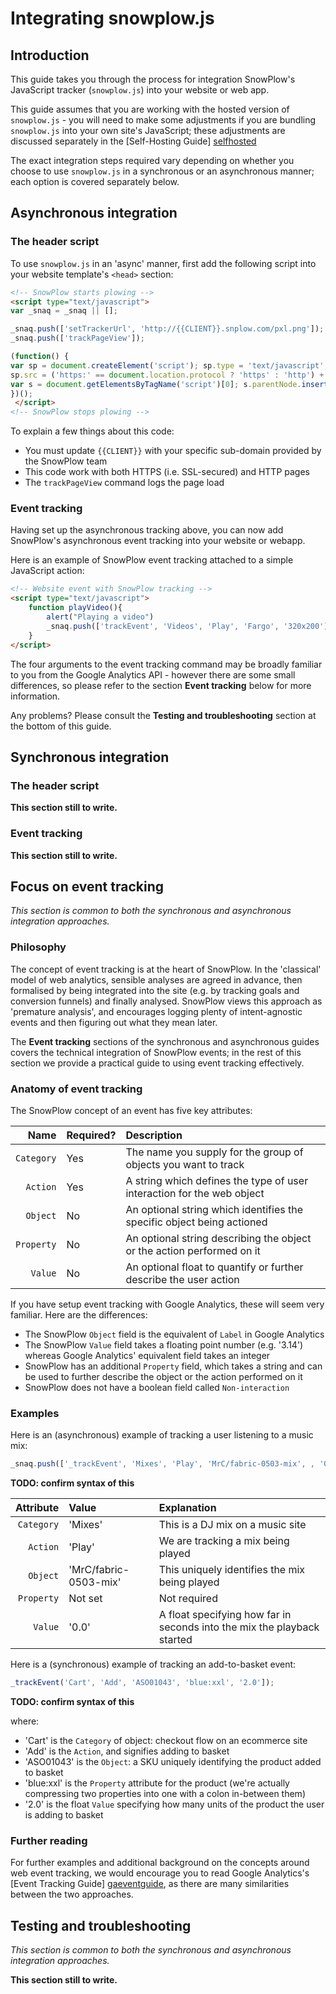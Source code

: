 # Integrating snowplow.js

## Introduction

This guide takes you through the process for integration SnowPlow's JavaScript tracker (`snowplow.js`) into your website or web app.

This guide assumes that you are working with the hosted version of `snowplow.js` - you will need to make some adjustments if you are bundling `snowplow.js` into your own site's JavaScript; these adjustments are discussed separately in the [Self-Hosting Guide] [selfhosted]

The exact integration steps required vary depending on whether you choose to use `snowplow.js` in a synchronous or an asynchronous manner; each option is covered separately below.

## Asynchronous integration

### The header script

To use `snowplow.js` in an 'async' manner, first add the following script into your website template's `<head>` section:

```html
<!-- SnowPlow starts plowing -->
<script type="text/javascript">
var _snaq = _snaq || [];

_snaq.push(['setTrackerUrl', 'http://{{CLIENT}}.snplow.com/pxl.png']);
_snaq.push(['trackPageView']);

(function() {
var sp = document.createElement('script'); sp.type = 'text/javascript'; sp.async = true; sp.defer = true;
sp.src = ('https:' == document.location.protocol ? 'https' : 'http') + '://js.snplow.com/sp.js';
var s = document.getElementsByTagName('script')[0]; s.parentNode.insertBefore(sp, s);
})();
 </script>
<!-- SnowPlow stops plowing -->
```

To explain a few things about this code:

* You must update `{{CLIENT}}` with your specific sub-domain provided by the SnowPlow team
* This code work with both HTTPS (i.e. SSL-secured) and HTTP pages
* The `trackPageView` command logs the page load 

### Event tracking

Having set up the asynchronous tracking above, you can now add SnowPlow's asynchronous event tracking into your website or webapp.

Here is an example of SnowPlow event tracking attached to a simple JavaScript action:

```html
<!-- Website event with SnowPlow tracking -->
<script type="text/javascript">
    function playVideo(){
        alert("Playing a video")
        _snaq.push(['trackEvent', 'Videos', 'Play', 'Fargo', '320x200'])
    }
</script>
```

The four arguments to the event tracking command may be broadly familiar to you from the Google Analytics API - however there are some small differences, so please refer to the section **Event tracking** below for more information.

Any problems? Please consult the **Testing and troubleshooting** section at the bottom of this guide.

## Synchronous integration

### The header script

**This section still to write.**

### Event tracking

**This section still to write.**

## Focus on event tracking

_This section is common to both the synchronous and asynchronous integration approaches._

### Philosophy

The concept of event tracking is at the heart of SnowPlow. In the 'classical' model of web analytics, sensible analyses are agreed in advance, then formalised by being integrated into the site (e.g. by tracking goals and conversion funnels) and finally analysed. SnowPlow views this approach as 'premature analysis', and encourages logging plenty of intent-agnostic events and then figuring out what they mean later.

The **Event tracking** sections of the synchronous and asynchronous guides covers the technical integration of SnowPlow events; in the rest of this section we provide a practical guide to using event tracking effectively.

### Anatomy of event tracking

The SnowPlow concept of an event has five key attributes:

| **Name**    | **Required?** | **Description**                                                                  |
|------------:|:--------------|:---------------------------------------------------------------------------------|
|  `Category` | Yes           | The name you supply for the group of objects you want to track                   |
|    `Action` | Yes           | A string which defines the type of user interaction for the web object           |
|    `Object` | No            | An optional string which identifies the specific object being actioned           |
|  `Property` | No            | An optional string describing the object or the action performed on it           |
|     `Value` | No            | An optional float to quantify or further describe the user action                |

If you have setup event tracking with Google Analytics, these will seem very familiar. Here are the differences:

* The SnowPlow `Object` field is the equivalent of `Label` in Google Analytics
* The SnowPlow `Value` field takes a floating point number (e.g. '3.14') whereas Google Analytics' equivalent field takes an integer 
* SnowPlow has an additional `Property` field, which takes a string and can be used to further describe the object or the action performed on it
* SnowPlow does not have a boolean field called `Non-interaction`

### Examples

Here is an (asynchronous) example of tracking a user listening to a music mix:

```javascript
_snaq.push(['_trackEvent', 'Mixes', 'Play', 'MrC/fabric-0503-mix', , '0.0']);
```

**TODO: confirm syntax of this**

| **Attribute** | **Value**             | **Explanation**                                                         |
|--------------:|:----------------------|:------------------------------------------------------------------------|
|    `Category` | 'Mixes'               | This is a DJ mix on a music site                                        |
|      `Action` | 'Play'                | We are tracking a mix being played                                      |
|      `Object` | 'MrC/fabric-0503-mix' | This uniquely identifies the mix being played                           |
|    `Property` | Not set               | Not required                                                            |
|       `Value` | '0.0'                 | A float specifying how far in seconds into the mix the playback started |

Here is a (synchronous) example of tracking an add-to-basket event:

```javascript
_trackEvent('Cart', 'Add', 'ASO01043', 'blue:xxl', '2.0']);
```

**TODO: confirm syntax of this**

where:

* 'Cart' is the `Category` of object: checkout flow on an ecommerce site
* 'Add' is the `Action`, and signifies adding to basket
* 'ASO01043' is the `Object`: a SKU uniquely identifying the product added to basket
* 'blue:xxl' is the `Property` attribute for the product (we're actually compressing two properties into one with a colon in-between them)
* '2.0' is the float `Value` specifying how many units of the product the user is adding to basket

### Further reading

For further examples and additional background on the concepts around web event tracking, we would encourage you to read Google Analytics's [Event Tracking Guide] [gaeventguide], as there are many similarities between the two approaches. 

## Testing and troubleshooting

_This section is common to both the synchronous and asynchronous integration approaches._

**This section still to write.**

[selfhosted]: http://todo
[gaeventguide]: http://code.google.com/apis/analytics/docs/tracking/eventTrackerGuide.html